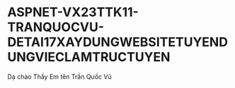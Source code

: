 # ASPNET-VX23TTK11-TRANQUOCVU-DETAI17XAYDUNGWEBSITETUYENDUNGVIECLAMTRUCTUYEN
Dạ chào Thầy
Em tên Trần Quốc Vũ 
